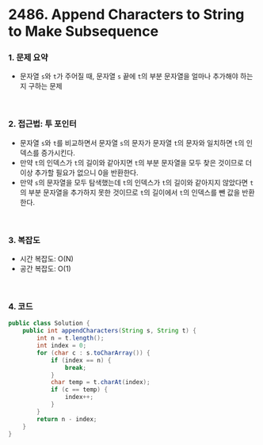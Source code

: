 # 2486. Append Characters to String to Make Subsequence

### 1. 문제 요약

- 문자열 `s`와 `t`가 주어질 때, 문자열 `s` 끝에 `t`의 부분 문자열을 얼마나 추가해야 하는지 구하는 문제

<br>

### 2. 접근법: 투 포인터

- 문자열 `s`와 `t`를 비교하면서 문자열 `s`의 문자가 문자열 `t`의 문자와 일치하면 `t`의 인덱스를 증가시킨다.
- 만약 `t`의 인덱스가 `t`의 길이와 같아지면 `t`의 부분 문자열을 모두 찾은 것이므로 더 이상 추가할 필요가 없으니 0을 반환한다.
- 만약 `s`의 문자열을 모두 탐색했는데 `t`의 인덱스가 `t`의 길이와 같아지지 않았다면 `t`의 부분 문자열을 추가하지 못한 것이므로 `t`의 길이에서 `t`의 인덱스를 뺀 값을 반환한다.

<br>

### 3. 복잡도

- 시간 복잡도: O(N)
- 공간 복잡도: O(1)

<br>

### 4. 코드

``` Java
public class Solution {
    public int appendCharacters(String s, String t) {
        int n = t.length();
        int index = 0;
        for (char c : s.toCharArray()) {
            if (index == n) {
                break;
            }
            char temp = t.charAt(index);
            if (c == temp) {
                index++;
            }
        }
        return n - index;
    }
}

```
